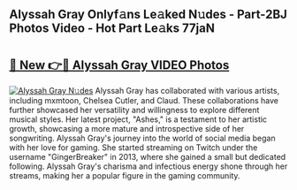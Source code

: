 ## Alyssah Gray Onlyf𝚊ns Le𝚊ked N𝚞des - Part-2BJ Photos Video - Hot Part Le𝚊ks 77jaN

# <h2><a href="http://ab65965.deff.icu/?id=Alyssah+Gray">🔗 New 👉🔴 Alyssah Gray VIDEO Photos</a></h2>

[![Alyssah Gray N𝚞des](https://i.imgur.com/rIISA9y.gif)](http://ab65965.deff.icu/?id=Alyssah+Gray)
Alyssah Gray has collaborated with various artists, including mxmtoon, Chelsea Cutler, and Claud. These collaborations have further showcased her versatility and willingness to explore different musical styles. Her latest project, "Ashes," is a testament to her artistic growth, showcasing a more mature and introspective side of her songwriting. Alyssah Gray's journey into the world of social media began with her love for gaming. She started streaming on Twitch under the username "GingerBreaker" in 2013, where she gained a small but dedicated following. Alyssah Gray's charisma and infectious energy shone through her streams, making her a popular figure in the gaming community.
